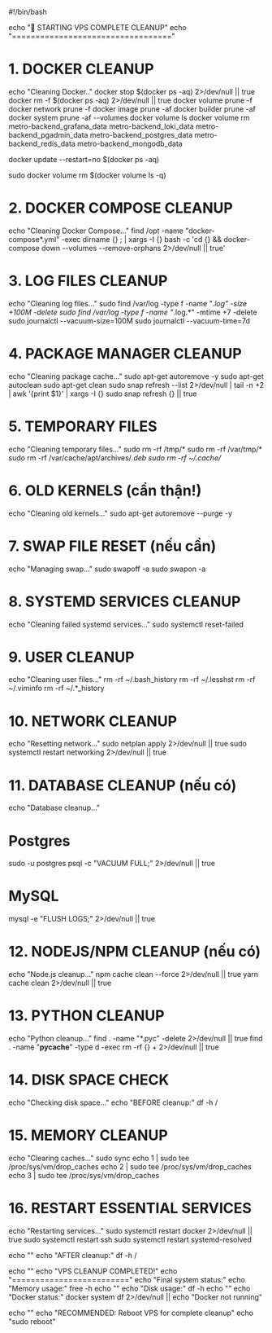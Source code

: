 #!/bin/bash

echo "🧹 STARTING VPS COMPLETE CLEANUP"
echo "=================================="

# 1. DOCKER CLEANUP
echo "Cleaning Docker.."
docker stop $(docker ps -aq) 2>/dev/null || true
docker rm -f $(docker ps -aq) 2>/dev/null || true
docker volume prune -f
docker network prune -f
docker image prune -af
docker builder prune -af
docker system prune -af --volumes 
docker volume ls
docker volume rm metro-backend_grafana_data metro-backend_loki_data metro-backend_pgadmin_data metro-backend_postgres_data metro-backend_redis_data metro-backend_mongodb_data 

docker update --restart=no $(docker ps -aq)

sudo docker volume rm $(docker volume ls -q)


# 2. DOCKER COMPOSE CLEANUP
echo "Cleaning Docker Compose..."
find /opt -name "docker-compose*.yml" -exec dirname {} \; | xargs -I {} bash -c 'cd {} && docker-compose down --volumes --remove-orphans 2>/dev/null || true'

# 3. LOG FILES CLEANUP
echo "Cleaning log files..."
sudo find /var/log -type f -name "*.log" -size +100M -delete
sudo find /var/log -type f -name "*.log.*" -mtime +7 -delete
sudo journalctl --vacuum-size=100M
sudo journalctl --vacuum-time=7d

# 4. PACKAGE MANAGER CLEANUP
echo "Cleaning package cache..."
sudo apt-get autoremove -y
sudo apt-get autoclean
sudo apt-get clean
sudo snap refresh --list 2>/dev/null | tail -n +2 | awk '{print $1}' | xargs -I {} sudo snap refresh {} || true

# 5. TEMPORARY FILES
echo "Cleaning temporary files..."
sudo rm -rf /tmp/*
sudo rm -rf /var/tmp/*
sudo rm -rf /var/cache/apt/archives/*.deb
sudo rm -rf ~/.cache/*

# 6. OLD KERNELS (cẩn thận!)
echo "Cleaning old kernels..."
sudo apt-get autoremove --purge -y

# 7. SWAP FILE RESET (nếu cần)
echo "Managing swap..."
sudo swapoff -a
sudo swapon -a

# 8. SYSTEMD SERVICES CLEANUP
echo "Cleaning failed systemd services..."
sudo systemctl reset-failed

# 9. USER CLEANUP
echo "Cleaning user files..."
rm -rf ~/.bash_history
rm -rf ~/.lesshst
rm -rf ~/.viminfo
rm -rf ~/.*_history

# 10. NETWORK CLEANUP
echo "Resetting network..."
sudo netplan apply 2>/dev/null || true
sudo systemctl restart networking 2>/dev/null || true

# 11. DATABASE CLEANUP (nếu có)
echo "Database cleanup..."
# Postgres
sudo -u postgres psql -c "VACUUM FULL;" 2>/dev/null || true
# MySQL
mysql -e "FLUSH LOGS;" 2>/dev/null || true

# 12. NODEJS/NPM CLEANUP (nếu có)
echo "Node.js cleanup..."
npm cache clean --force 2>/dev/null || true
yarn cache clean 2>/dev/null || true

# 13. PYTHON CLEANUP
echo "Python cleanup..."
find . -name "*.pyc" -delete 2>/dev/null || true
find . -name "__pycache__" -type d -exec rm -rf {} + 2>/dev/null || true

# 14. DISK SPACE CHECK
echo "Checking disk space..."
echo "BEFORE cleanup:"
df -h /

# 15. MEMORY CLEANUP
echo "Clearing caches..."
sudo sync
echo 1 | sudo tee /proc/sys/vm/drop_caches
echo 2 | sudo tee /proc/sys/vm/drop_caches  
echo 3 | sudo tee /proc/sys/vm/drop_caches

# 16. RESTART ESSENTIAL SERVICES
echo "Restarting services..."
sudo systemctl restart docker 2>/dev/null || true
sudo systemctl restart ssh
sudo systemctl restart systemd-resolved

echo ""
echo "AFTER cleanup:"
df -h /

echo ""
echo "VPS CLEANUP COMPLETED!"
echo "========================="
echo "Final system status:"
echo "Memory usage:"
free -h
echo ""
echo "Disk usage:"
df -h
echo ""
echo "Docker status:"
docker system df 2>/dev/null || echo "Docker not running"

echo ""
echo "RECOMMENDED: Reboot VPS for complete cleanup"
echo "sudo reboot"